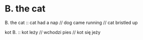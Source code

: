 # B. the cat

B. the cat :: cat had a nap // dog came running // cat bristled up

kot B. :: kot leży // wchodzi pies // kot się jeży